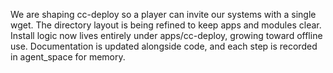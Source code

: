 We are shaping cc-deploy so a player can invite our systems with a single wget.
The directory layout is being refined to keep apps and modules clear.
Install logic now lives entirely under apps/cc-deploy, growing toward offline use.
Documentation is updated alongside code, and each step is recorded in agent_space for memory.

